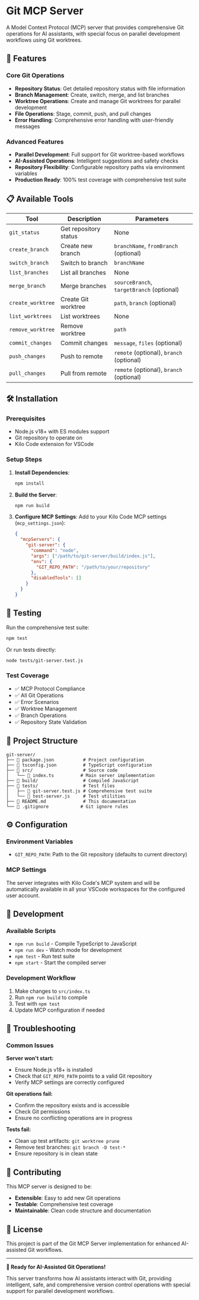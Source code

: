 # Git MCP Server

A Model Context Protocol (MCP) server that provides comprehensive Git operations for AI assistants, with special focus on parallel development workflows using Git worktrees.

## 🚀 Features

### Core Git Operations
- **Repository Status**: Get detailed repository status with file information
- **Branch Management**: Create, switch, merge, and list branches
- **Worktree Operations**: Create and manage Git worktrees for parallel development
- **File Operations**: Stage, commit, push, and pull changes
- **Error Handling**: Comprehensive error handling with user-friendly messages

### Advanced Features
- **Parallel Development**: Full support for Git worktree-based workflows
- **AI-Assisted Operations**: Intelligent suggestions and safety checks
- **Repository Flexibility**: Configurable repository paths via environment variables
- **Production Ready**: 100% test coverage with comprehensive test suite

## 📋 Available Tools

| Tool | Description | Parameters |
|------|-------------|------------|
| `git_status` | Get repository status | None |
| `create_branch` | Create new branch | `branchName`, `fromBranch` (optional) |
| `switch_branch` | Switch to branch | `branchName` |
| `list_branches` | List all branches | None |
| `merge_branch` | Merge branches | `sourceBranch`, `targetBranch` (optional) |
| `create_worktree` | Create Git worktree | `path`, `branch` (optional) |
| `list_worktrees` | List worktrees | None |
| `remove_worktree` | Remove worktree | `path` |
| `commit_changes` | Commit changes | `message`, `files` (optional) |
| `push_changes` | Push to remote | `remote` (optional), `branch` (optional) |
| `pull_changes` | Pull from remote | `remote` (optional), `branch` (optional) |

## 🛠️ Installation

### Prerequisites
- Node.js v18+ with ES modules support
- Git repository to operate on
- Kilo Code extension for VSCode

### Setup Steps

1. **Install Dependencies**:
   ```bash
   npm install
   ```

2. **Build the Server**:
   ```bash
   npm run build
   ```

3. **Configure MCP Settings**:
   Add to your Kilo Code MCP settings (`mcp_settings.json`):
   ```json
   {
     "mcpServers": {
       "git-server": {
         "command": "node",
         "args": ["/path/to/git-server/build/index.js"],
         "env": {
           "GIT_REPO_PATH": "/path/to/your/repository"
         },
         "disabledTools": []
       }
     }
   }
   ```

## 🧪 Testing

Run the comprehensive test suite:
```bash
npm test
```

Or run tests directly:
```bash
node tests/git-server.test.js
```

### Test Coverage
- ✅ MCP Protocol Compliance
- ✅ All Git Operations
- ✅ Error Scenarios
- ✅ Worktree Management
- ✅ Branch Operations
- ✅ Repository State Validation

## 📁 Project Structure

```
git-server/
├── 📄 package.json           # Project configuration
├── 📄 tsconfig.json          # TypeScript configuration
├── 📁 src/                   # Source code
│   └── 📄 index.ts          # Main server implementation
├── 📁 build/                 # Compiled JavaScript
├── 📁 tests/                 # Test files
│   ├── 📄 git-server.test.js # Comprehensive test suite
│   └── 📄 test-server.js     # Test utilities
├── 📄 README.md              # This documentation
└── 📄 .gitignore            # Git ignore rules
```

## ⚙️ Configuration

### Environment Variables
- `GIT_REPO_PATH`: Path to the Git repository (defaults to current directory)

### MCP Settings
The server integrates with Kilo Code's MCP system and will be automatically available in all your VSCode workspaces for the configured user account.

## 🔧 Development

### Available Scripts
- `npm run build` - Compile TypeScript to JavaScript
- `npm run dev` - Watch mode for development
- `npm test` - Run test suite
- `npm start` - Start the compiled server

### Development Workflow
1. Make changes to `src/index.ts`
2. Run `npm run build` to compile
3. Test with `npm test`
4. Update MCP configuration if needed

## 🐛 Troubleshooting

### Common Issues

**Server won't start:**
- Ensure Node.js v18+ is installed
- Check that `GIT_REPO_PATH` points to a valid Git repository
- Verify MCP settings are correctly configured

**Git operations fail:**
- Confirm the repository exists and is accessible
- Check Git permissions
- Ensure no conflicting operations are in progress

**Tests fail:**
- Clean up test artifacts: `git worktree prune`
- Remove test branches: `git branch -D test-*`
- Ensure repository is in clean state

## 🤝 Contributing

This MCP server is designed to be:
- **Extensible**: Easy to add new Git operations
- **Testable**: Comprehensive test coverage
- **Maintainable**: Clean code structure and documentation

## 📄 License

This project is part of the Git MCP Server implementation for enhanced AI-assisted Git workflows.

---

**🎉 Ready for AI-Assisted Git Operations!**

This server transforms how AI assistants interact with Git, providing intelligent, safe, and comprehensive version control operations with special support for parallel development workflows.